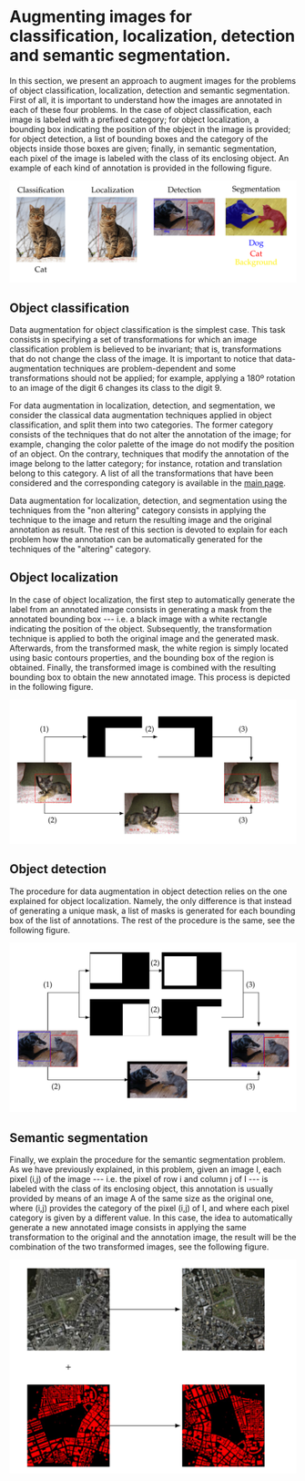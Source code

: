 # Augmenting images for classification, localization, detection and semantic segmentation. 

In this section, we present an approach to augment images for the problems of object classification, localization, detection and semantic segmentation. First of all, it is important to understand how the images are annotated in each of these four problems. In the case of object classification, each image is labeled with a prefixed category; for object localization, a bounding box indicating the position of the object in the image is provided; for object detection, a list of bounding boxes and the category of the objects inside those boxes are given; finally, in semantic segmentation, each pixel of the image is labeled with the class of its enclosing object. An example of each kind of annotation is provided in the following figure. 

![Annotation](images/annotation.png)

## Object classification

Data augmentation for object classification is the simplest case. This task consists in specifying a set of transformations for which an image classification problem is believed to be invariant; that is, transformations that do not change the class of the image. It is important to notice that data-augmentation techniques are problem-dependent and some transformations 
should not be applied; for example, applying a 180º rotation to an image of the digit 6 changes its class to the digit 9. 

For data augmentation in localization, detection, and segmentation, we consider the classical data augmentation techniques applied in object classification, and split them into two categories. The former category consists of the techniques that do not alter the annotation of the image; for example, changing the color palette of the image do not modify the position of an object. On the contrary, techniques that modify the annotation of the image belong to the latter category; for instance, rotation and translation belong to this category.  A list of all the transformations that have been considered and the corresponding category is available in the [main page](../README.md). 

Data augmentation for localization, detection, and segmentation using the techniques from the "non altering" category consists in applying the technique to the image and return the resulting image and the original annotation as result. The rest of this section is devoted to explain for each problem how the annotation can be automatically generated for the techniques of the "altering" category. 

## Object localization

In the case of object localization, the first step to automatically generate the label from an annotated image consists in generating a mask from the annotated bounding box --- i.e. a black image with a white rectangle indicating the position of the object. Subsequently, the transformation technique is applied to both the original image and the generated mask. Afterwards, from the transformed mask, the white region is simply located using basic contours properties, and the bounding box of the region is obtained. Finally, the transformed image is combined with the resulting bounding box to obtain the new annotated image. This process is depicted in the following figure.

![Localization](images/localization.png)

## Object detection

The procedure for data augmentation in object detection relies on the one explained for object localization. Namely, the only difference is that instead of generating a unique mask, a list of masks is generated for each bounding box of the list of annotations. The rest of the procedure is the same, see the following figure. 

![Detection](images/detection.png)

## Semantic segmentation 

Finally, we explain the procedure for the semantic segmentation problem. As we have previously explained, in this problem, given an image I, each pixel (i,j) of the image --- i.e. the pixel of row i and column j of I --- is labeled with the class of its enclosing object, this annotation is usually provided by means of an image A of the same size as the original one, where (i,j) provides the category of the pixel (i,j) of I, and where each pixel category is given by a different value. In this case, the idea to automatically generate a new annotated image consists in applying the same transformation to the original and the annotation image, the result will be the combination of the two transformed images, see the following figure.

![Semantic Segmentation](images/semantic_segmentation.png)

